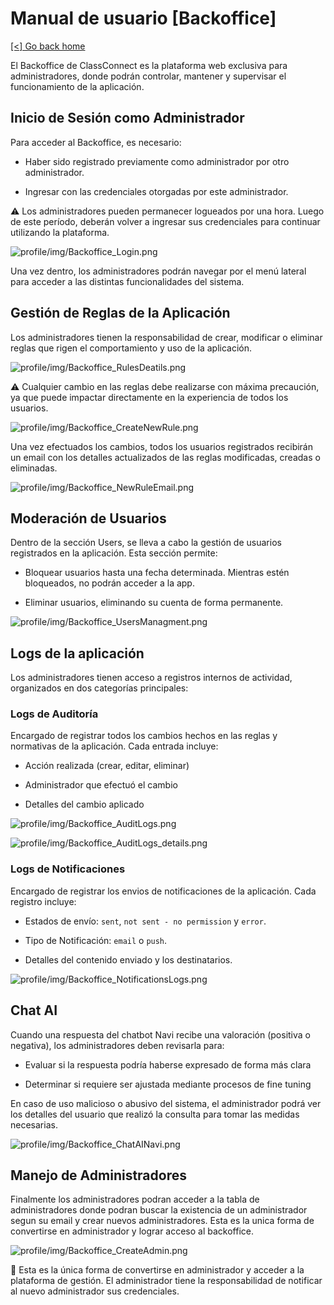 # Manual de usuario [Backoffice]

[[<] Go back home](../README.md)

El Backoffice de ClassConnect es la plataforma web exclusiva para administradores, donde podrán controlar, mantener y supervisar el funcionamiento de la aplicación.

## Inicio de Sesión como Administrador

Para acceder al Backoffice, es necesario:

 - Haber sido registrado previamente como administrador por otro administrador.

 - Ingresar con las credenciales otorgadas por este administrador.

⚠️ Los administradores pueden permanecer logueados por una hora. Luego de este período, deberán volver a ingresar sus credenciales para continuar utilizando la plataforma.

![profile/img/Backoffice_Login.png](https://github.com/ClassConnect-org/.github/blob/eeed27954d7299a854554c800eb5303b75257072/profile/img/Backoffice_Login.png)

Una vez dentro, los administradores podrán navegar por el menú lateral para acceder a las distintas funcionalidades del sistema.

## Gestión de Reglas de la Aplicación

Los administradores tienen la responsabilidad de crear, modificar o eliminar reglas que rigen el comportamiento y uso de la aplicación.

![profile/img/Backoffice_RulesDeatils.png](https://github.com/ClassConnect-org/.github/blob/7f2cac35a4c36684cf3744bdafba2be809aae054/profile/img/Backoffice_RulesDetails.png)

⚠️ Cualquier cambio en las reglas debe realizarse con máxima precaución, ya que puede impactar directamente en la experiencia de todos los usuarios.

![profile/img/Backoffice_CreateNewRule.png](https://github.com/ClassConnect-org/.github/blob/283176c690e738c9321322abb5d9850ed8f38239/profile/img/Backoffice_CreateNewRule.png)

Una vez efectuados los cambios, todos los usuarios registrados recibirán un email con los detalles actualizados de las reglas modificadas, creadas o eliminadas.

![profile/img/Backoffice_NewRuleEmail.png](https://github.com/ClassConnect-org/.github/blob/283176c690e738c9321322abb5d9850ed8f38239/profile/img/Backoffice_NewRuleEmail.png)

## Moderación de Usuarios

Dentro de la sección Users, se lleva a cabo la gestión de usuarios registrados en la aplicación. Esta sección permite:

 - Bloquear usuarios hasta una fecha determinada. Mientras estén bloqueados, no podrán acceder a la app.

 - Eliminar usuarios, eliminando su cuenta de forma permanente.

![profile/img/Backoffice_UsersManagment.png](https://github.com/ClassConnect-org/.github/blob/283176c690e738c9321322abb5d9850ed8f38239/profile/img/Backoffice_UsersManagment.png)

## Logs de la aplicación

Los administradores tienen acceso a registros internos de actividad, organizados en dos categorías principales:

### Logs de Auditoría

Encargado de registrar todos los cambios hechos en las reglas y normativas de la aplicación. Cada entrada incluye:

 - Acción realizada (crear, editar, eliminar)

 - Administrador que efectuó el cambio

 - Detalles del cambio aplicado

![profile/img/Backoffice_AuditLogs.png](https://github.com/ClassConnect-org/.github/blob/283176c690e738c9321322abb5d9850ed8f38239/profile/img/Backoffice_AuditLogs.png)

![profile/img/Backoffice_AuditLogs_details.png](https://github.com/ClassConnect-org/.github/blob/283176c690e738c9321322abb5d9850ed8f38239/profile/img/Backoffice_AuditLogs_details.png)

### Logs de Notificaciones

Encargado de registrar los envios de notificaciones de la aplicación. Cada registro incluye:

 - Estados de envío: `sent`, `not sent - no permission` y `error`.

 - Tipo de Notificación: `email` o `push`.
 
 - Detalles del contenido enviado y los destinatarios.

![profile/img/Backoffice_NotificationsLogs.png](https://github.com/ClassConnect-org/.github/blob/283176c690e738c9321322abb5d9850ed8f38239/profile/img/Backoffice_NotificationsLogs.png)

## Chat AI

Cuando una respuesta del chatbot Navi recibe una valoración (positiva o negativa), los administradores deben revisarla para:

 - Evaluar si la respuesta podría haberse expresado de forma más clara

 - Determinar si requiere ser ajustada mediante procesos de fine tuning

En caso de uso malicioso o abusivo del sistema, el administrador podrá ver los detalles del usuario que realizó la consulta para tomar las medidas necesarias.

![profile/img/Backoffice_ChatAINavi.png](https://github.com/ClassConnect-org/.github/blob/779343edd78700c563133e87c7e2e262edb98f93/profile/img/Backoffice_ChatAINavi.png)

## Manejo de Administradores

Finalmente los administradores podran acceder a la tabla de administradores donde podran buscar la existencia de un administrador segun su email y crear nuevos administradores. Esta es la unica forma de convertirse en administrador y lograr acceso al backoffice.

![profile/img/Backoffice_CreateAdmin.png](https://github.com/ClassConnect-org/.github/blob/283176c690e738c9321322abb5d9850ed8f38239/profile/img/Backoffice_CreateAdmin.png)

🚫 Esta es la única forma de convertirse en administrador y acceder a la plataforma de gestión. El administrador tiene la responsabilidad de notificar al nuevo administrador sus credenciales.

